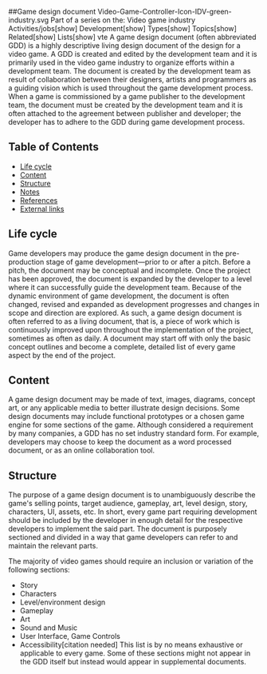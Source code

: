 
##Game design document
Video-Game-Controller-Icon-IDV-green-industry.svg
Part of a series on the:
Video game industry
Activities/jobs[show]
Development[show]
Types[show]
Topics[show]
Related[show]
Lists[show]
vte
A game design document (often abbreviated GDD) is a highly descriptive living design document of the design for a video game.
A GDD is created and edited by the development team and it is primarily used in the video game industry to organize efforts within a development team. 
The document is created by the development team as result of collaboration between their designers, artists and programmers as a guiding vision which is used throughout the game development process. 
When a game is commissioned by a game publisher to the development team, the document must be created by the development team and it is often attached to the agreement between publisher and developer; the developer has to adhere to the GDD during game development process.

## Table of Contents
- [Life cycle](#)
- [Content](#)
- [Structure](#)
- [Notes](#)
- [References](#)
- [External links](#)

## Life cycle
Game developers may produce the game design document in the pre-production stage of game development—prior to or after a pitch.
Before a pitch, the document may be conceptual and incomplete. Once the project has been approved, the document is expanded by the developer to a level where it can successfully guide the development team.
Because of the dynamic environment of game development, the document is often changed, revised and expanded as development progresses and changes in scope and direction are explored. 
As such, a game design document is often referred to as a living document, that is, a piece of work which is continuously improved upon throughout the implementation of the project, sometimes as often as daily.
A document may start off with only the basic concept outlines and become a complete, detailed list of every game aspect by the end of the project.
## Content
A game design document may be made of text, images, diagrams, concept art, or any applicable media to better illustrate design decisions. Some design documents may include functional prototypes or a chosen game engine for some sections of the game.
Although considered a requirement by many companies, a GDD has no set industry standard form. For example, developers may choose to keep the document as a word processed document, or as an online collaboration tool.
## Structure
The purpose of a game design document is to unambiguously describe the game's selling points, target audience, gameplay, art, level design, story, characters, UI, assets, etc.
In short, every game part requiring development should be included by the developer in enough detail for the respective developers to implement the said part.
The document is purposely sectioned and divided in a way that game developers can refer to and maintain the relevant parts.

The majority of video games should require an inclusion or variation of the following sections:

- Story
- Characters
- Level/environment design
- Gameplay
- Art
- Sound and Music
- User Interface, Game Controls
- Accessibility[citation needed]
This list is by no means exhaustive or applicable to every game. Some of these sections might not appear in the GDD itself but instead would appear in supplemental documents.


